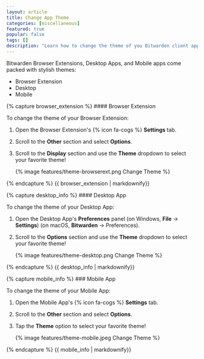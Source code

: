```yaml
---
layout: article
title: Change App Theme
categories: [miscellaneous]
featured: true
popular: false
tags: []
description: "Learn how to change the theme of you Bitwarden client applications."
---
```


Bitwarden Browser Extensions, Desktop Apps, and Mobile apps come packed with stylish themes:

<ul class="nav nav-tabs" id="myTab" role="tablist">
  <li class="nav-item" role="presentation">
    <a class="nav-link active" id="betab" data-target="#browserextension" role="tab" aria-controls="browserextension" aria-selected="false">Browser Extension</a>
  </li>
  <li class="nav-item" role="presentation">
    <a class="nav-link" id="desktab" data-target="#desktop" role="tab" aria-controls="desktop" aria-selected="false">Desktop</a>
  </li>
  <li class="nav-item" role="presentation">
    <a class="nav-link" id="mobtab" data-target="#mobile" role="tab" aria-controls="mobile" aria-selected="false">Mobile</a>
  </li>
</ul>
<div class="tab-content" id="clientsContent">
  <div class="tab-pane show active" id="browserextension" role="tabpanel" aria-labelledby="betab">
{% capture browser_extension %}
#### Browser Extension

To change the theme of your Browser Extension:

1. Open the Browser Extension's {% icon fa-cogs %} **Settings** tab.
2. Scroll to the **Other** section and select **Options**.
3. Scroll to the **Display** section and use the **Theme** dropdown to select your favorite theme!

   {% image features/theme-browserext.png Change Theme %}

{% endcapture %}
{{ browser_extension | markdownify}}
  </div>
  <div class="tab-pane" id="desktop" role="tabpanel" aria-labelledby="desktab">
{% capture desktop_info %}
#### Desktop App

To change the theme of your Desktop App:

1. Open the Desktop App's **Preferences** panel (on Windows, **File** &rarr; **Settings**) (on macOS, **Bitwarden** &rarr; Preferences).
2. Scroll to the **Options** section and use the **Theme** dropdown to select your favorite theme!

   {% image features/theme-desktop.png Change Theme %}

{% endcapture %}
{{ desktop_info | markdownify}}
  </div>
  <div class="tab-pane" id="mobile" role="tabpanel" aria-labelledby="mobtab">
{% capture mobile_info %}
### Mobile App

To change the theme of your Mobile App:

1. Open the Mobile App's {% icon fa-cogs %} **Settings** tab.
2. Scroll to the **Other** section and select **Options**.
3. Tap the **Theme** option to select your favorite theme!

   {% image features/theme-mobile.jpeg Change Theme %}

{% endcapture %}
{{ mobile_info | markdownify}}
  </div>
</div>
